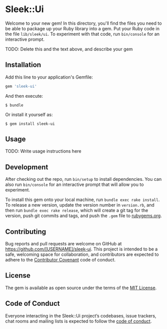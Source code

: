 # Sleek::Ui

Welcome to your new gem! In this directory, you'll find the files you need to be able to package up your Ruby library into a gem. Put your Ruby code in the file `lib/sleek/ui`. To experiment with that code, run `bin/console` for an interactive prompt.

TODO: Delete this and the text above, and describe your gem

## Installation

Add this line to your application's Gemfile:

```ruby
gem 'sleek-ui'
```

And then execute:

    $ bundle

Or install it yourself as:

    $ gem install sleek-ui

## Usage

TODO: Write usage instructions here

## Development

After checking out the repo, run `bin/setup` to install dependencies. You can also run `bin/console` for an interactive prompt that will allow you to experiment.

To install this gem onto your local machine, run `bundle exec rake install`. To release a new version, update the version number in `version.rb`, and then run `bundle exec rake release`, which will create a git tag for the version, push git commits and tags, and push the `.gem` file to [rubygems.org](https://rubygems.org).

## Contributing

Bug reports and pull requests are welcome on GitHub at https://github.com/[USERNAME]/sleek-ui. This project is intended to be a safe, welcoming space for collaboration, and contributors are expected to adhere to the [Contributor Covenant](http://contributor-covenant.org) code of conduct.

## License

The gem is available as open source under the terms of the [MIT License](https://opensource.org/licenses/MIT).

## Code of Conduct

Everyone interacting in the Sleek::Ui project’s codebases, issue trackers, chat rooms and mailing lists is expected to follow the [code of conduct](https://github.com/[USERNAME]/sleek-ui/blob/master/CODE_OF_CONDUCT.md).
